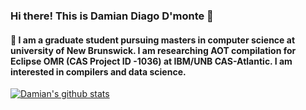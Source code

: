 ### Hi there! This is Damian Diago D'monte 👋

#### 🔭 I am a graduate student pursuing masters in computer science at university of New Brunswick. I am researching AOT compilation for Eclipse OMR (CAS Project ID -1036) at IBM/UNB CAS-Atlantic. I am interested in compilers and data science. 

[![Damian's github stats](https://github-readme-stats.vercel.app/api/top-langs/?username=damiandmonte&hide=stars&show_icons=true&theme=dark)](https://github.com/anuraghazra/github-readme-stats)

<!--
**damiandmonte/damiandmonte** is a ✨ _special_ ✨ repository because its `README.md` (this file) appears on your GitHub profile.

Here are some ideas to get you started:

- 🔭 I’m currently working on Eclipse OMR project for IBM CAS-Atlantic.
- 🌱 I’m currently learning ...
- 👯 I’m looking to collaborate on ...
- 🤔 I’m looking for help with ...
- 💬 Ask me about ...
- 📫 How to reach me: ...
- 😄 Pronouns: ...
- ⚡ Fun fact: ...
-->
